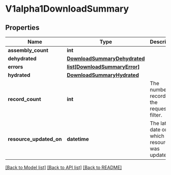 # V1alpha1DownloadSummary

## Properties
Name | Type | Description | Notes
------------ | ------------- | ------------- | -------------
**assembly_count** | **int** |  | [optional] 
**dehydrated** | [**DownloadSummaryDehydrated**](DownloadSummaryDehydrated.md) |  | [optional] 
**errors** | [**list[DownloadSummaryError]**](DownloadSummaryError.md) |  | [optional] 
**hydrated** | [**DownloadSummaryHydrated**](DownloadSummaryHydrated.md) |  | [optional] 
**record_count** | **int** | The number of records for the requested filter. | [optional] 
**resource_updated_on** | **datetime** | The latest date on which the resource was updated. | [optional] 

[[Back to Model list]](../README.md#documentation-for-models) [[Back to API list]](../README.md#documentation-for-api-endpoints) [[Back to README]](../README.md)


